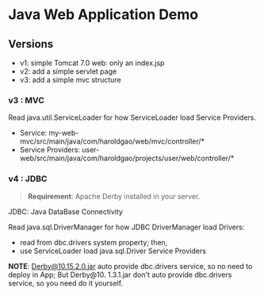 # Java Web Application Demo

## Versions

- v1: simple Tomcat 7.0 web: only an index.jsp
- v2: add a simple servlet page
- v3: add a simple mvc structure

### v3 : MVC

Read java.util.ServiceLoader for how ServiceLoader load Service Providers.
- Service: my-web-mvc/src/main/java/com/haroldgao/web/mvc/controller/*
- Service Providers: user-web/src/main/java/com/haroldgao/projects/user/web/controller/*

### v4 : JDBC

> **Requirement**: 
> Apache Derby installed in your server.

JDBC: Java DataBase Connectivity

Read java.sql.DriverManager for how JDBC DriverManager load Drivers:
- read from dbc.drivers system property; then,
- use ServiceLoader load java.sql.Driver Service Providers

**NOTE**: Derby@10.15.2.0.jar auto provide dbc.drivers service, so no need to deploy in App; But Derby@10. 1.3.1.jar don't auto provide dbc.drivers service, so you need do it yourself.